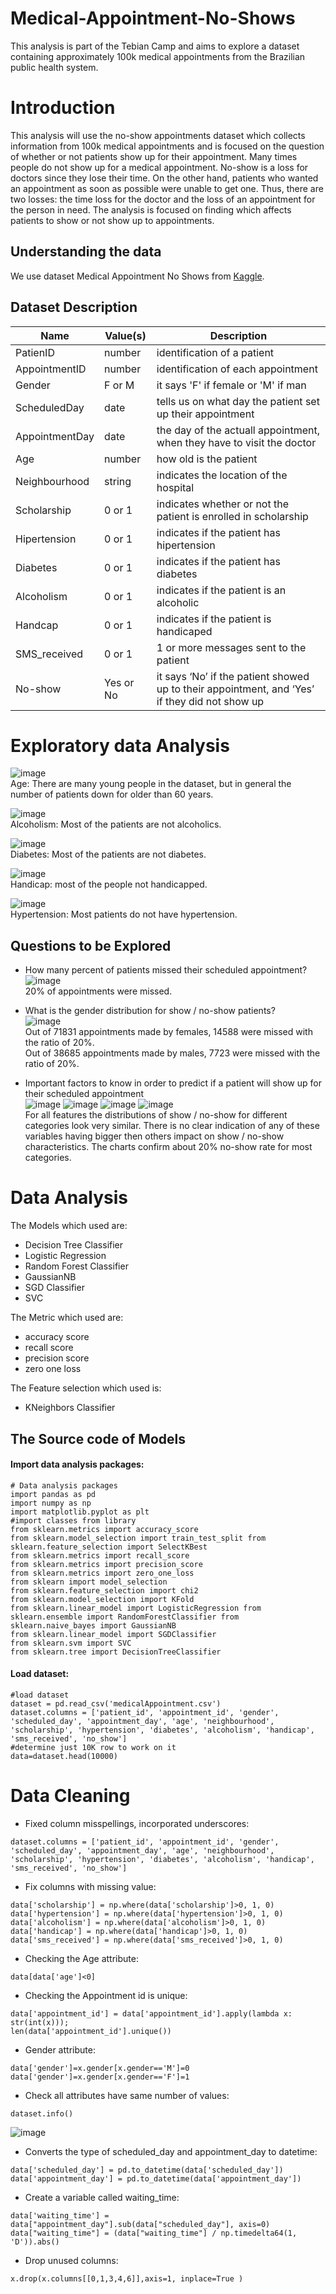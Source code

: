 # Medical-Appointment-No-Shows
This analysis is part of the Tebian Camp and aims to explore a dataset containing approximately 100k medical appointments from the Brazilian public health system.

# Introduction
This analysis will use the no-show appointments dataset which collects information from 100k medical appointments and is focused on the question of whether or not patients show up for their appointment.
Many times people do not show up for a medical appointment. No-show is a loss for doctors since they lose their time. On the other hand, patients who wanted an appointment as soon as possible were unable to get one.
Thus, there are two losses: the time loss for the doctor and the loss of an appointment for the person in need. The analysis is focused on finding which affects patients to show or not show up to appointments.

## Understanding the data
We use dataset Medical Appointment No Shows from [Kaggle](https://www.kaggle.com/joniarroba/noshowappointments).
## Dataset Description
| Name | Value(s)  | Description  |
| ------- | --- | --- |
|PatienID |	number|	identification of a patient|
|AppointmentID|	number|	identification of each appointment|
|Gender	|F or M	|it says 'F' if female or 'M' if man|
|ScheduledDay|	date|	tells us on what day the patient set up their appointment|
|AppointmentDay|	date|	the day of the actuall appointment, when they have to visit the doctor|
|Age|	number|	how old is the patient|
|Neighbourhood|	string	|indicates the location of the hospital|
|Scholarship|	0 or 1|	indicates whether or not the patient is enrolled in scholarship|
|Hipertension|	0 or 1|	indicates if the patient has hipertension|
|Diabetes|	0 or 1|	indicates if the patient has diabetes|
|Alcoholism|	0 or 1|	indicates if the patient is an alcoholic|
|Handcap|	0 or 1|	indicates if the patient is handicaped|
|SMS_received|	0 or 1|	1 or more messages sent to the patient|
|No-show|	Yes or No|	it says ‘No’ if the patient showed up to their appointment, and ‘Yes’ if they did not show up|

# Exploratory data Analysis
![image](https://user-images.githubusercontent.com/27751735/63810179-cc02f280-c92c-11e9-8dc0-9fd13a465edf.png)
<br>
Age: There are many young people in the dataset, but in general the number of patients down for older than 60 years.

![image](https://user-images.githubusercontent.com/27751735/63810189-d1f8d380-c92c-11e9-8e10-db95fbed9066.png)
<br>
Alcoholism: Most of the patients are not alcoholics.

![image](https://user-images.githubusercontent.com/27751735/63810195-d624f100-c92c-11e9-99a7-85c6bee0864e.png)
<br>
Diabetes: Most of the patients are not diabetes.

![image](https://user-images.githubusercontent.com/27751735/63810662-f30df400-c92d-11e9-8f82-510a57f4a3d3.png)
<br>
Handicap: most of the people not handicapped.

![image](https://user-images.githubusercontent.com/27751735/63810672-f86b3e80-c92d-11e9-9009-22a9fd1d100d.png)
<br>
Hypertension: Most patients do not have hypertension.

## Questions to be Explored
- How many percent of patients missed their scheduled appointment?
![image](https://user-images.githubusercontent.com/27751735/63810881-919a5500-c92e-11e9-8727-72b18daacbf7.png)<br> 
20% of appointments were missed. 

- What is the gender distribution for show / no-show patients?<br>
![image](https://user-images.githubusercontent.com/27751735/63810887-95c67280-c92e-11e9-97a1-d86cc5479e3e.png)<br>
Out of 71831 appointments made by females, 14588 were missed with the ratio of 20%. <br>
Out of 38685 appointments made by males, 7723 were missed with the ratio of 20%.

- Important factors to know in order to predict if a patient will show up for their scheduled appointment<br>
![image](https://user-images.githubusercontent.com/27751735/63810903-a2e36180-c92e-11e9-90ea-2f2c47c67270.png)
![image](https://user-images.githubusercontent.com/27751735/63810908-a7a81580-c92e-11e9-8955-011e64d56dcf.png)
![image](https://user-images.githubusercontent.com/27751735/63810916-abd43300-c92e-11e9-823a-309af28213a9.png)
![image](https://user-images.githubusercontent.com/27751735/63810921-af67ba00-c92e-11e9-9174-a1ae20d12aca.png)<br>
For all features the distributions of show / no-show for different categories look very similar. There is no clear indication of any of these variables having bigger then others impact on show / no-show characteristics. The charts confirm about 20% no-show rate for most categories.

# Data Analysis
The Models which used are:
* Decision Tree Classifier
* Logistic Regression
* Random Forest Classifier
* GaussianNB
* SGD Classifier
* SVC

The Metric which used are:
* accuracy score
* recall score
* precision score
* zero one loss

The Feature selection which used is:
* KNeighbors Classifier

## The Source code of Models
#### Import data analysis packages:
```
# Data analysis packages
import pandas as pd
import numpy as np
import matplotlib.pyplot as plt
#import classes from library
from sklearn.metrics import accuracy_score
from sklearn.model_selection import train_test_split from sklearn.feature_selection import SelectKBest
from sklearn.metrics import recall_score
from sklearn.metrics import precision_score
from sklearn.metrics import zero_one_loss
from sklearn import model_selection
from sklearn.feature_selection import chi2
from sklearn.model_selection import KFold
from sklearn.linear_model import LogisticRegression from sklearn.ensemble import RandomForestClassifier from sklearn.naive_bayes import GaussianNB
from sklearn.linear_model import SGDClassifier
from sklearn.svm import SVC
from sklearn.tree import DecisionTreeClassifier
```
#### Load dataset:
```
#load dataset
dataset = pd.read_csv('medicalAppointment.csv')
dataset.columns = ['patient_id', 'appointment_id', 'gender', 'scheduled_day', 'appointment_day', 'age', 'neighbourhood', 'scholarship', 'hypertension', 'diabetes', 'alcoholism', 'handicap', 'sms_received', 'no_show']
#determine just 10K row to work on it
data=dataset.head(10000)
```

# Data Cleaning
* Fixed column misspellings, incorporated underscores:
```
dataset.columns = ['patient_id', 'appointment_id', 'gender', 'scheduled_day', 'appointment_day', 'age', 'neighbourhood', 'scholarship', 'hypertension', 'diabetes', 'alcoholism', 'handicap', 'sms_received', 'no_show']
```
* Fix columns with missing value:
```
data['scholarship'] = np.where(data['scholarship']>0, 1, 0)
data['hypertension'] = np.where(data['hypertension']>0, 1, 0)
data['alcoholism'] = np.where(data['alcoholism']>0, 1, 0)
data['handicap'] = np.where(data['handicap']>0, 1, 0)
data['sms_received'] = np.where(data['sms_received']>0, 1, 0)
```
* Checking the Age attribute:
```
data[data['age']<0]
```
* Checking the Appointment id is unique:
```
data['appointment_id'] = data['appointment_id'].apply(lambda x: str(int(x)));
len(data['appointment_id'].unique())
```
* Gender attribute:
```
data['gender']=x.gender[x.gender=='M']=0
data['gender']=x.gender[x.gender=='F']=1
```
* Check all attributes have same number of values:
```
dataset.info()
```
![image](https://user-images.githubusercontent.com/27751735/63812166-336f7100-c932-11e9-8ec1-ddd1cd214f60.png)

* Converts the type of scheduled_day and appointment_day to datetime:
```
data['scheduled_day'] = pd.to_datetime(data['scheduled_day'])
data['appointment_day'] = pd.to_datetime(data['appointment_day'])
```
* Create a variable called waiting_time:
```
data['waiting_time'] = data["appointment_day"].sub(data["scheduled_day"], axis=0)
data["waiting_time"] = (data["waiting_time"] / np.timedelta64(1, 'D')).abs()
```
* Drop unused columns:
```
x.drop(x.columns[[0,1,3,4,6]],axis=1, inplace=True )
```
